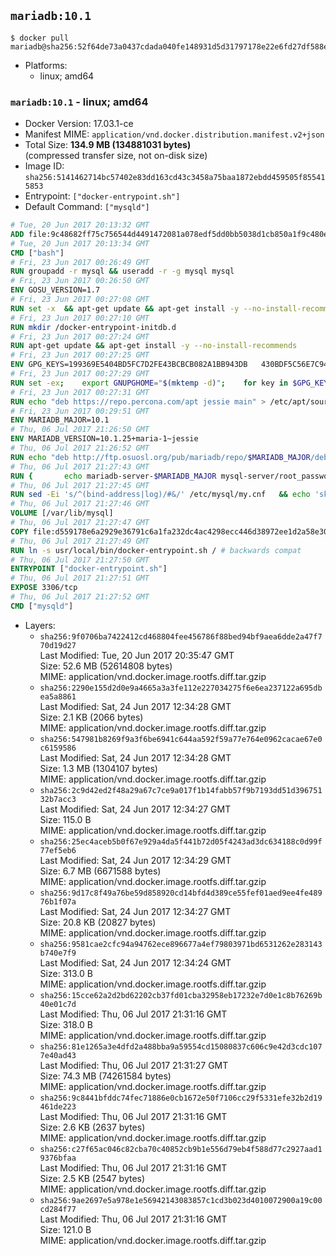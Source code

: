 ## `mariadb:10.1`

```console
$ docker pull mariadb@sha256:52f64de73a0437cdada040fe148931d5d31797178e22e6fd27df588e1b24b4c3
```

-	Platforms:
	-	linux; amd64

### `mariadb:10.1` - linux; amd64

-	Docker Version: 17.03.1-ce
-	Manifest MIME: `application/vnd.docker.distribution.manifest.v2+json`
-	Total Size: **134.9 MB (134881031 bytes)**  
	(compressed transfer size, not on-disk size)
-	Image ID: `sha256:5141462714bc57402e83dd163cd43c3458a75baa1872ebdd459505f855415853`
-	Entrypoint: `["docker-entrypoint.sh"]`
-	Default Command: `["mysqld"]`

```dockerfile
# Tue, 20 Jun 2017 20:13:32 GMT
ADD file:9c48682ff75c756544d4491472081a078edf5dd0bb5038d1cb850a1f9c480e3e in / 
# Tue, 20 Jun 2017 20:13:34 GMT
CMD ["bash"]
# Fri, 23 Jun 2017 00:26:49 GMT
RUN groupadd -r mysql && useradd -r -g mysql mysql
# Fri, 23 Jun 2017 00:26:50 GMT
ENV GOSU_VERSION=1.7
# Fri, 23 Jun 2017 00:27:08 GMT
RUN set -x 	&& apt-get update && apt-get install -y --no-install-recommends ca-certificates wget && rm -rf /var/lib/apt/lists/* 	&& wget -O /usr/local/bin/gosu "https://github.com/tianon/gosu/releases/download/$GOSU_VERSION/gosu-$(dpkg --print-architecture)" 	&& wget -O /usr/local/bin/gosu.asc "https://github.com/tianon/gosu/releases/download/$GOSU_VERSION/gosu-$(dpkg --print-architecture).asc" 	&& export GNUPGHOME="$(mktemp -d)" 	&& gpg --keyserver ha.pool.sks-keyservers.net --recv-keys B42F6819007F00F88E364FD4036A9C25BF357DD4 	&& gpg --batch --verify /usr/local/bin/gosu.asc /usr/local/bin/gosu 	&& rm -r "$GNUPGHOME" /usr/local/bin/gosu.asc 	&& chmod +x /usr/local/bin/gosu 	&& gosu nobody true 	&& apt-get purge -y --auto-remove ca-certificates wget
# Fri, 23 Jun 2017 00:27:10 GMT
RUN mkdir /docker-entrypoint-initdb.d
# Fri, 23 Jun 2017 00:27:24 GMT
RUN apt-get update && apt-get install -y --no-install-recommends 		apt-transport-https ca-certificates 		pwgen 	&& rm -rf /var/lib/apt/lists/*
# Fri, 23 Jun 2017 00:27:25 GMT
ENV GPG_KEYS=199369E5404BD5FC7D2FE43BCBCB082A1BB943DB 	430BDF5C56E7C94E848EE60C1C4CBDCDCD2EFD2A 	4D1BB29D63D98E422B2113B19334A25F8507EFA5
# Fri, 23 Jun 2017 00:27:29 GMT
RUN set -ex; 	export GNUPGHOME="$(mktemp -d)"; 	for key in $GPG_KEYS; do 		gpg --keyserver ha.pool.sks-keyservers.net --recv-keys "$key"; 	done; 	gpg --export $GPG_KEYS > /etc/apt/trusted.gpg.d/mariadb.gpg; 	rm -r "$GNUPGHOME"; 	apt-key list
# Fri, 23 Jun 2017 00:27:31 GMT
RUN echo "deb https://repo.percona.com/apt jessie main" > /etc/apt/sources.list.d/percona.list 	&& { 		echo 'Package: *'; 		echo 'Pin: release o=Percona Development Team'; 		echo 'Pin-Priority: 998'; 	} > /etc/apt/preferences.d/percona
# Fri, 23 Jun 2017 00:29:51 GMT
ENV MARIADB_MAJOR=10.1
# Thu, 06 Jul 2017 21:26:50 GMT
ENV MARIADB_VERSION=10.1.25+maria-1~jessie
# Thu, 06 Jul 2017 21:26:52 GMT
RUN echo "deb http://ftp.osuosl.org/pub/mariadb/repo/$MARIADB_MAJOR/debian jessie main" > /etc/apt/sources.list.d/mariadb.list 	&& { 		echo 'Package: *'; 		echo 'Pin: release o=MariaDB'; 		echo 'Pin-Priority: 999'; 	} > /etc/apt/preferences.d/mariadb
# Thu, 06 Jul 2017 21:27:43 GMT
RUN { 		echo mariadb-server-$MARIADB_MAJOR mysql-server/root_password password 'unused'; 		echo mariadb-server-$MARIADB_MAJOR mysql-server/root_password_again password 'unused'; 	} | debconf-set-selections 	&& apt-get update 	&& apt-get install -y 		mariadb-server=$MARIADB_VERSION 		percona-xtrabackup 		socat 	&& rm -rf /var/lib/apt/lists/* 	&& sed -ri 's/^user\s/#&/' /etc/mysql/my.cnf /etc/mysql/conf.d/* 	&& rm -rf /var/lib/mysql && mkdir -p /var/lib/mysql /var/run/mysqld 	&& chown -R mysql:mysql /var/lib/mysql /var/run/mysqld 	&& chmod 777 /var/run/mysqld
# Thu, 06 Jul 2017 21:27:45 GMT
RUN sed -Ei 's/^(bind-address|log)/#&/' /etc/mysql/my.cnf 	&& echo 'skip-host-cache\nskip-name-resolve' | awk '{ print } $1 == "[mysqld]" && c == 0 { c = 1; system("cat") }' /etc/mysql/my.cnf > /tmp/my.cnf 	&& mv /tmp/my.cnf /etc/mysql/my.cnf
# Thu, 06 Jul 2017 21:27:46 GMT
VOLUME [/var/lib/mysql]
# Thu, 06 Jul 2017 21:27:47 GMT
COPY file:d559178e6a2929e36791c6a1fa232dc4ac4298ecc446d38972ee1d2a58e30621 in /usr/local/bin/ 
# Thu, 06 Jul 2017 21:27:49 GMT
RUN ln -s usr/local/bin/docker-entrypoint.sh / # backwards compat
# Thu, 06 Jul 2017 21:27:50 GMT
ENTRYPOINT ["docker-entrypoint.sh"]
# Thu, 06 Jul 2017 21:27:51 GMT
EXPOSE 3306/tcp
# Thu, 06 Jul 2017 21:27:52 GMT
CMD ["mysqld"]
```

-	Layers:
	-	`sha256:9f0706ba7422412cd468804fee456786f88bed94bf9aea6dde2a47f770d19d27`  
		Last Modified: Tue, 20 Jun 2017 20:35:47 GMT  
		Size: 52.6 MB (52614808 bytes)  
		MIME: application/vnd.docker.image.rootfs.diff.tar.gzip
	-	`sha256:2290e155d2d0e9a4665a3a3fe112e227034275f6e6ea237122a695dbea5a8861`  
		Last Modified: Sat, 24 Jun 2017 12:34:28 GMT  
		Size: 2.1 KB (2066 bytes)  
		MIME: application/vnd.docker.image.rootfs.diff.tar.gzip
	-	`sha256:547981b8269f9a3f6be6941c644aa592f59a77e764e0962cacae67e0c6159586`  
		Last Modified: Sat, 24 Jun 2017 12:34:28 GMT  
		Size: 1.3 MB (1304107 bytes)  
		MIME: application/vnd.docker.image.rootfs.diff.tar.gzip
	-	`sha256:2c9d42ed2f48a29a67c7ce9a017f1b14fabb57f9b7193dd51d39675132b7acc3`  
		Last Modified: Sat, 24 Jun 2017 12:34:27 GMT  
		Size: 115.0 B  
		MIME: application/vnd.docker.image.rootfs.diff.tar.gzip
	-	`sha256:25ec4aceb5b0f67e929a4da5f441b72d05f4243ad3dc634188c0d99f77ef5eb6`  
		Last Modified: Sat, 24 Jun 2017 12:34:29 GMT  
		Size: 6.7 MB (6671588 bytes)  
		MIME: application/vnd.docker.image.rootfs.diff.tar.gzip
	-	`sha256:9d17c8f49a76be59d858920cd14bfd4d389ce55fef01aed9ee4fe48976b1f07a`  
		Last Modified: Sat, 24 Jun 2017 12:34:27 GMT  
		Size: 20.8 KB (20827 bytes)  
		MIME: application/vnd.docker.image.rootfs.diff.tar.gzip
	-	`sha256:9581cae2cfc94a94762ece896677a4ef79803971bd6531262e283143b740e7f9`  
		Last Modified: Sat, 24 Jun 2017 12:34:24 GMT  
		Size: 313.0 B  
		MIME: application/vnd.docker.image.rootfs.diff.tar.gzip
	-	`sha256:15cce62a2d2bd62202cb37fd01cba32958eb17232e7d0e1c8b76269b40e01c7d`  
		Last Modified: Thu, 06 Jul 2017 21:31:16 GMT  
		Size: 318.0 B  
		MIME: application/vnd.docker.image.rootfs.diff.tar.gzip
	-	`sha256:81e1265a3e4dfd2a488bba9a59554cd15080837c606c9e42d3cdc1077e40ad43`  
		Last Modified: Thu, 06 Jul 2017 21:31:27 GMT  
		Size: 74.3 MB (74261584 bytes)  
		MIME: application/vnd.docker.image.rootfs.diff.tar.gzip
	-	`sha256:9c8441bfddc74fec71886e0cb1672e50f7106cc29f5331efe32b2d19461de223`  
		Last Modified: Thu, 06 Jul 2017 21:31:16 GMT  
		Size: 2.6 KB (2637 bytes)  
		MIME: application/vnd.docker.image.rootfs.diff.tar.gzip
	-	`sha256:c27f65ac046c82cba70c40852cb9b1e556d79eb4f588d77c2927aad19376bfaa`  
		Last Modified: Thu, 06 Jul 2017 21:31:16 GMT  
		Size: 2.5 KB (2547 bytes)  
		MIME: application/vnd.docker.image.rootfs.diff.tar.gzip
	-	`sha256:9ae2697e5a978e1e56942143083857c1cd3b023d4010072900a19c00cd284f77`  
		Last Modified: Thu, 06 Jul 2017 21:31:16 GMT  
		Size: 121.0 B  
		MIME: application/vnd.docker.image.rootfs.diff.tar.gzip
